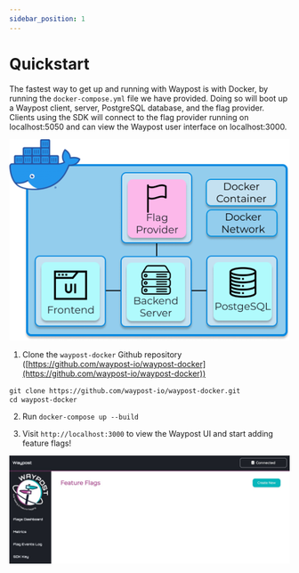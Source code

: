 ```yaml
---
sidebar_position: 1
---
```

# Quickstart
The fastest way to get up and running with Waypost is with Docker, by running the `docker-compose.yml` file we have provided. Doing so will boot up a Waypost client, server, PostgreSQL database, and the flag provider. Clients using the SDK will connect to the flag provider running on localhost:5050 and can view the Waypost user interface on localhost:3000.

![Docker architecture](../static/img/diagrams/docker.png)

1. Clone the `waypost-docker` Github repository ([https://github.com/waypost-io/waypost-docker](https://github.com/waypost-io/waypost-docker))

```
git clone https://github.com/waypost-io/waypost-docker.git
cd waypost-docker
```

2. Run `docker-compose up --build`

3. Visit `http://localhost:3000` to view the Waypost UI and start adding feature flags!


![Example UI](../static/img/ui/empty_dashboard.jpg)